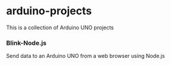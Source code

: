 # arduino-projects
This is a collection of Arduino UNO projects

### Blink-Node.js
Send data to an Arduino UNO from a web browser using Node.js

